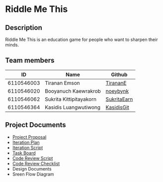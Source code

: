 # Riddle Me This

## Description

Riddle Me This is an education game for people who want to sharpen their minds.

## Team members

| ID | Name | Github |
|-----|-----|-------|
| 6110546003 | Tiranan Emson | [TirananE](https://github.com/TirananE) |
| 6110546020 | Booyanuch Kaewrakrob | [noeybynk](https://github.com/noeybynk) |
| 6110546062 | Sukrita Kittipitayakorn | [SukritaEarn](https://github.com/SukritaEarn) |
| 6110546364 | Kasidis Luangwutiwong | [KasidisGit](https://github.com/KasidisGit) |

## Project Documents
* [Project Proposal](https://docs.google.com/document/d/17h1Ol01eRqQ6tj3vDWJW9umjiuNYy6Nby9mrc0ZfD0Y/edit#)
* [Iteration Plan](https://docs.google.com/document/d/1HG85SXgtpRnwHKSpw-7xCFtjdfBGe11zce4vNnasJK4/edit#)
* [Iteration Script](https://docs.google.com/document/d/1eBriBu04WbI6myoH9GuHBDf7wkmMbYwD7kY3xDfpSIA/edit)
* [Task Board](https://trello.com/b/y8vxcJPa/riddle-me-this)
* [Code Review Script](https://docs.google.com/document/d/1wip4ny4FrrM8TvJrB-ah9XrkEthqdbuT8fcqmLezarY/edit)
* [Code Review Checklist](https://docs.google.com/document/d/1QnH53fsqkTB0lhTCFExOkOOEtXv0lpKw0SpMnZ8ifWo/edit)
* Design Documents
* Sreen Flow Diagram